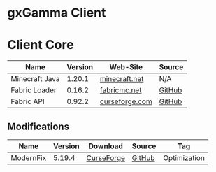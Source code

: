 # gxGamma Client

# Client Core
<!-- | Name | Version | Web-Site | Source | -->
| Name             | Version | Web-Site                                                                  | Source                                              |
| ---------------- | ------- | ------------------------------------------------------------------------- | --------------------------------------------------- |
| Minecraft Java   | 1.20.1  | [minecraft.net](https://www.minecraft.net/)                               | N/A                                                 |
| Fabric Loader    | 0.16.2  | [fabricmc.net](https://fabricmc.net/)                                     | [GitHub](https://github.com/FabricMC/fabric-loader) |
| Fabric API       | 0.92.2  | [curseforge.com](https://www.curseforge.com/minecraft/mc-mods/fabric-api) | [GitHub](https://github.com/FabricMC/fabric)        |

## Modifications
<!-- | Name | Version | Download | Source | Tag | -->
| Name      | Version | Download                                                                                     | Source                                           | Tag          |
| --------- | ------- | -------------------------------------------------------------------------------------------- | ------------------------------------------------ | ------------ |
| ModernFix | 5.19.4  | [CurseForge](https://www.curseforge.com/minecraft/mc-mods/modernfix/files/5676012/)          | [GitHub](https://github.com/embeddedt/ModernFix) | Optimization |
